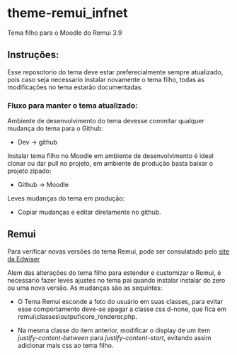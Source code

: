 # theme-remui_infnet
Tema filho para o Moodle do Remui 3.9

## Instruções:
Esse reposotorio do tema deve estar preferecialmente sempre atualizado, pois caso seja necessario instalar novamente o tema filho, todas as modificações no tema estarão documentadas. 

### Fluxo para manter o tema atualizado:

Ambiente de desenvolvimento do tema devesse commitar qualquer mudança do tema para o Github:

* Dev -> github

Instalar tema filho no Moodle em ambiente de desenvolvimento é ideal clonar ou dar pull no projeto, em ambiente de produção basta baixar o projeto zipado:

* Github -> Moodle

Leves mudanças do tema em produção:

* Copiar mudanças e editar diretamente no github.

## Remui
Para verificar novas versões do tema Remui, pode ser consulatado pelo [site da Edwiser](https://edwiser.org/documentation/edwiser-remui/change-log/)

Alem das alterações do tema filho para estender e customizar o Remui, é necessario fazer leves ajustes no tema pai quando instalar instalar do zero ou uma nova versão. As mudanças são as sequintes:

* O Tema Remui esconde a foto do usuário em suas classes, para evitar esse comportamento deve-se apagar a classe css d-none, que fica em remui\classes\output\core_renderer.php.

* Na mesma classe do item anterior, modificar o display de um item _justify-content-between_ para _justify-content-start_, evitando assim adicionar mais css ao tema filho.